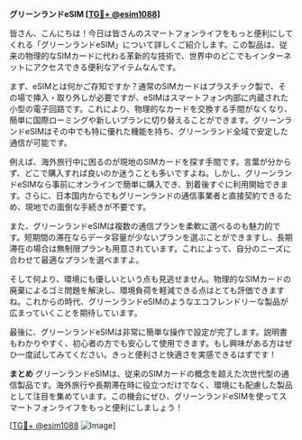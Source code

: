 **グリーンランドeSIM [[TG💪+ @esim1088](https://t.me/s/esim1088)]**

皆さん、こんにちは！今日は皆さんのスマートフォンライフをもっと便利にしてくれる「グリーンランドeSIM」について詳しくご紹介します。この製品は、従来の物理的なSIMカードに代わる革新的な技術で、世界中のどこでもインターネットにアクセスできる便利なアイテムなんです。

まず、eSIMとは何かご存知ですか？通常のSIMカードはプラスチック製で、その場で挿入・取り外しが必要ですが、eSIMはスマートフォン内部に内蔵された小型の電子回路です。これにより、物理的なカードを交換する手間がなくなり、簡単に国際ローミングや新しいプランに切り替えることができます。グリーンランドeSIMはその中でも特に優れた機能を持ち、グリーンランド全域で安定した通信が可能です。

例えば、海外旅行中に困るのが現地のSIMカードを探す手間です。言葉が分からず、どこで購入すれば良いのか迷うことも多いですよね。しかし、グリーンランドeSIMなら事前にオンラインで簡単に購入でき、到着後すぐに利用開始できます。さらに、日本国内からでもグリーンランドの通信事業者と直接契約できるため、現地での面倒な手続きが不要です。

また、グリーンランドeSIMは複数の通信プランを柔軟に選べるのも魅力的です。短期間の滞在ならデータ容量が少ないプランを選ぶことができますし、長期滞在の場合は無制限プランも用意されています。これによって、自分のニーズに合わせて最適なプランを選べますよ。

そして何より、環境にも優しいという点も見逃せません。物理的なSIMカードの廃棄によるゴミ問題を解決し、環境負荷を軽減できる点はとても評価できますね。これからの時代、グリーンランドeSIMのようなエコフレンドリーな製品が広まっていくことを期待しています。

最後に、グリーンランドeSIMは非常に簡単な操作で設定が完了します。説明書もわかりやすく、初心者の方でも安心して使用できます。もし興味がある方はぜひ一度試してみてください。きっと便利さと快適さを実感できるはずです！

**まとめ**
グリーンランドeSIMは、従来のSIMカードの概念を超えた次世代型の通信製品です。海外旅行や長期滞在時に役立つだけでなく、環境にも配慮した製品として注目を集めています。この機会にぜひ、グリーンランドeSIMを使ってスマートフォンライフをもっと便利にしましょう！

[[TG💪+ @esim1088](https://t.me/s/esim1088) ![Image](https://i.postimg.cc/Y0z9fWf4/image.png)]